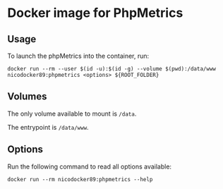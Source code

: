 Docker image for PhpMetrics
===========================

## Usage

To launch the phpMetrics into the container, run:

    docker run --rm --user $(id -u):$(id -g) --volume $(pwd):/data/www nicodocker89:phpmetrics <options> ${ROOT_FOLDER}

## Volumes

The only volume available to mount is `/data`.

The entrypoint is `/data/www`.

## Options

Run the following command to read all options available:

    docker run --rm nicodocker89:phpmetrics --help

